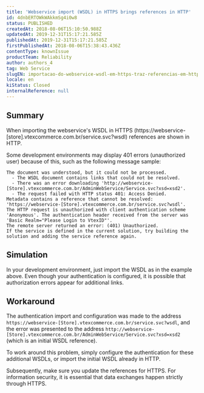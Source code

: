 ```yaml
---
title: 'Webservice import (WSDL) in HTTPS brings references in HTTP'
id: 4dnbERTOWkWAkkmSg4i0w8
status: PUBLISHED
createdAt: 2018-08-06T15:10:50.988Z
updatedAt: 2019-12-31T15:17:21.585Z
publishedAt: 2019-12-31T15:17:21.585Z
firstPublishedAt: 2018-08-06T15:38:43.436Z
contentType: knownIssue
productTeam: Reliability
author: authors_4
tag: Web Service
slugEN: importacao-do-webservice-wsdl-em-https-traz-referencias-em-http
locale: en
kiStatus: Closed
internalReference: null
---
```


## Summary

When importing the webservice's WSDL in HTTPS (https://webservice-\[store].vtexcommerce.com.br/service.svc?wsdl) references are shown in HTTP.

Some development environments may display 401 errors (unauthorized user) because of this, such as the following message sample:

```
The document was understood, but it could not be processed.
  - The WSDL document contains links that could not be resolved.
  - There was an error downloading 'http://webservice-[Store].vtexcommerce.com.br/AdminWebService/Service.svc?xsd=xsd2'.
  - The request failed with HTTP status 401: Access Denied.
Metadata contains a reference that cannot be resolved: 'https://webservice-[Store].vtexcommerce.com.br/service.svc?wsdl'.
The HTTP request is unauthorized with client authentication scheme 'Anonymous'. The authentication header received from the server was 'Basic Realm="Please Login to VtexID"'.
The remote server returned an error: (401) Unauthorized.
If the service is defined in the current solution, try building the solution and adding the service reference again.
```

## Simulation

In your development environment, just import the WSDL as in the example above. Even though your authentication is configured, it is possible that authorization errors appear for additional links.

## Workaround

The authentication import and configuration was made to the address `https://webservice-[Store].vtexcommerce.com.br/service.svc?wsdl`, and the error was presented to the address `http://webservice-[Store].vtexcommerce.com.br/AdminWebService/Service.svc?xsd=xsd2` (which is an initial WSDL reference).

To work around this problem, simply configure the authentication for these additional WSDLs, or import the initial WSDL already in HTTP.

Subsequently, make sure you update the references for HTTPS. For information security, it is essential that data exchanges happen strictly through HTTPS.

